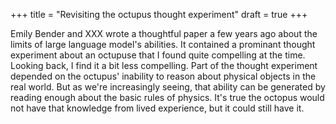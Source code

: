 +++
title = "Revisiting the octupus thought experiment"
draft = true
+++

Emily Bender and XXX wrote a thoughtful paper a few years ago about the limits of large language
model's abilities. It contained a prominant thought experiment about an octupuse that I found quite
compelling at the time. Looking back, I find it a bit less compelling. Part of the thought
experiment depended on the octupus' inability to reason about physical objects in the real world.
But as we're increasingly seeing, that ability can be generated by reading enough about the basic
rules of physics. It's true the octopus would not have that knowledge from lived experience, but it
could still have it.
